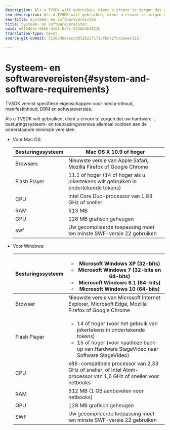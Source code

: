 ```yaml
---
description: Als u TVSDK wilt gebruiken, dient u ervoor te zorgen dat uw hardware-, besturingssysteem- en toepassingsversies allemaal voldoen aan de onderstaande minimale vereisten.
seo-description: Als u TVSDK wilt gebruiken, dient u ervoor te zorgen dat uw hardware-, besturingssysteem- en toepassingsversies allemaal voldoen aan de onderstaande minimale vereisten.
seo-title: Systeem- en softwarevereisten
title: Systeem- en softwarevereisten
uuid: e0f58dac-96b6-41d1-bc4c-543bb3b4823b
translation-type: tm+mt
source-git-commit: 51302d6eaeccdd51b227171cfbd72fca3aeec115

---
```



# Systeem- en softwarevereisten{#system-and-software-requirements}

TVSDK vereist specifieke eigenschappen voor media-inhoud, manifestinhoud, DRM en softwareversies.

Als u TVSDK wilt gebruiken, dient u ervoor te zorgen dat uw hardware-, besturingssysteem- en toepassingsversies allemaal voldoen aan de onderstaande minimale vereisten.

<!--<a id="section_FD9C110E85BB483B869FBB94E5662710"></a>-->

* Voor Mac OS:

   | Besturingssysteem | Mac OS X 10.9 of hoger |
   |---|---|
   | Browsers | Nieuwste versie van Apple Safari, Mozilla Firefox of Google Chrome |
   | Flash Player | 11.1 of hoger (14 of hoger als u jokertekens wilt gebruiken in ondertekende tokens) |
   | CPU | Intel Core Duo-processor van 1,83 GHz of sneller |
   | RAM | 513 MB |
   | GPU | 128 MB grafisch geheugen |
   | swf | Uw gecompileerde toepassing moet ten minste SWF-versie 22 gebruiken |

* Voor Windows:

   | Besturingssysteem | <ul><li>Microsoft Windows XP (32-bits)</li><li>Microsoft Windows 7 (32-bits en 64-bits)</li><li>Microsoft Windows 8.1 (64-bits)</li><li>Microsoft Windows 10 (64-bits)</li></ul> |
   |---|---|
   | Browser | Nieuwste versie van Microsoft Internet Explorer, Microsoft Edge, Mozilla Firefox of Google Chrome |
   | Flash Player | <ul><li>14 of hoger (voor het gebruik van jokertekens in ondertekende tokens)</li><li>15 of hoger (voor naadloze back-up van Hardware StageVideo naar Software StageVideo)</li></ul> |
   | CPU | x86-compatibele processor van 2,33 GHz of sneller, of Intel Atom-processor van 1,6 GHz of sneller voor netbooks |
   | RAM | 512 MB (1 GB aanbevolen voor netbooks) |
   | GPU | 128 MB grafisch geheugen |
   | SWF | Uw gecompileerde toepassing moet ten minste SWF-versie 22 gebruiken |
